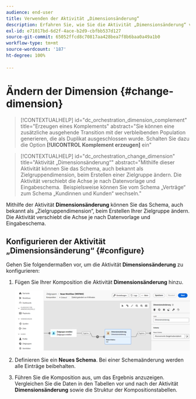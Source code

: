 ```yaml
---
audience: end-user
title: Verwenden der Aktivität „Dimensionsänderung“
description: Erfahren Sie, wie Sie die Aktivität „Dimensionsänderung“ verwenden
exl-id: e71017bd-6d2f-4ace-b2d9-cbfbb537d127
source-git-commit: 65052ffcd8c70817aa428bea7f8b6baa0a49a1b0
workflow-type: tm+mt
source-wordcount: '187'
ht-degree: 100%

---
```


# Ändern der Dimension {#change-dimension}

>[!CONTEXTUALHELP]
>id="dc_orchestration_dimension_complement"
>title="Erzeugen eines Komplements"
>abstract="Sie können eine zusätzliche ausgehende Transition mit der verbleibenden Population generieren, die als Duplikat ausgeschlossen wurde. Schalten Sie dazu die Option **[!UICONTROL Komplement erzeugen]** ein"

>[!CONTEXTUALHELP]
>id="dc_orchestration_change_dimension"
>title="Aktivität „Dimensionsänderung“"
>abstract="Mithilfe dieser Aktivität können Sie das Schema, auch bekannt als Zielgruppendimension, beim Erstellen einer Zielgruppe ändern. Die Aktivität verschiebt die Achse je nach Datenvorlage und Eingabeschema.  Beispielsweise können Sie vom Schema „Verträge“ zum Schema „Kundinnen und Kunden“ wechseln."

Mithilfe der Aktivität **Dimensionsänderung** können Sie das Schema, auch bekannt als „Zielgruppendimension“, beim Erstellen Ihrer Zielgruppe ändern. Die Aktivität verschiebt die Achse je nach Datenvorlage und Eingabeschema. 

## Konfigurieren der Aktivität „Dimensionsänderung“ {#configure}

Gehen Sie folgendermaßen vor, um die Aktivität **Dimensionsänderung** zu konfigurieren:

1. Fügen Sie Ihrer Komposition die Aktivität **Dimensionsänderung** hinzu.

   ![](../assets/change-dimension.png)

1. Definieren Sie ein **Neues Schema**. Bei einer Schemaänderung werden alle Einträge beibehalten. 

1. Führen Sie die Komposition aus, um das Ergebnis anzuzeigen. Vergleichen Sie die Daten in den Tabellen vor und nach der Aktivität **Dimensionsänderung** sowie die Struktur der Kompositionstabellen.

<!--
## Example {#example}

In this example, we want to send an SMS delivery to all the profiles who have made a purchase. To do this, we first use a **[!UICONTROL Build audience]** activity linked to a custom "Purchase" targeting dimension to target all purchases that occurred.

We then use a **[!UICONTROL Change dimension]** activity to switch the workflow targeting dimension to "Recipients". This allows us to be able to target the recipients who match the query.
-->

